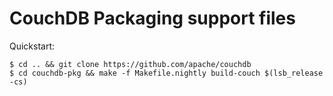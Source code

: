 # CouchDB Packaging support files

Quickstart:

```shell
$ cd .. && git clone https://github.com/apache/couchdb
$ cd couchdb-pkg && make -f Makefile.nightly build-couch $(lsb_release -cs)
```
